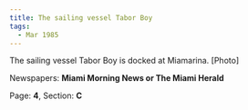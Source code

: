 ```yaml
---  
title: The sailing vessel Tabor Boy  
tags:  
  - Mar 1985  
---  
```

  
The sailing vessel Tabor Boy is docked at Miamarina. [Photo]  
  
Newspapers: **Miami Morning News or The Miami Herald**  
  
Page: **4**, Section: **C** 
